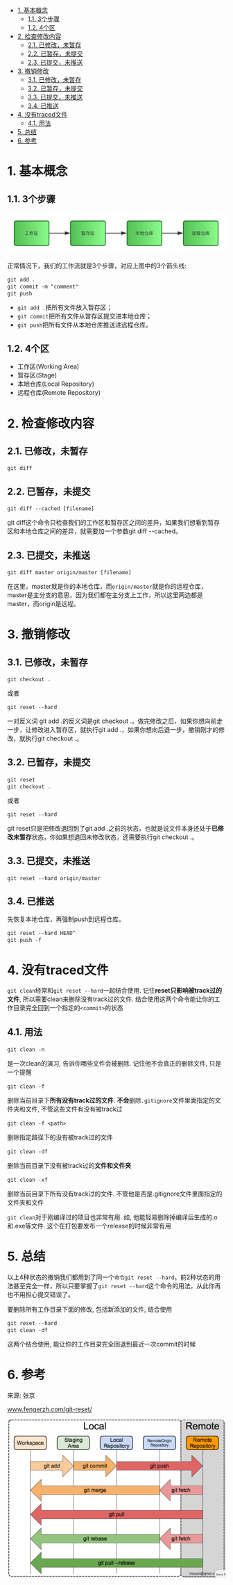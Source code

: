 
<!-- @import "[TOC]" {cmd="toc" depthFrom=1 depthTo=6 orderedList=false} -->

<!-- code_chunk_output -->

- [1. 基本概念](#1-基本概念)
  - [1.1. 3个步骤](#11-3个步骤)
  - [1.2. 4个区](#12-4个区)
- [2. 检查修改内容](#2-检查修改内容)
  - [2.1. 已修改，未暂存](#21-已修改未暂存)
  - [2.2. 已暂存，未提交](#22-已暂存未提交)
  - [2.3. 已提交，未推送](#23-已提交未推送)
- [3. 撤销修改](#3-撤销修改)
  - [3.1. 已修改，未暂存](#31-已修改未暂存)
  - [3.2. 已暂存，未提交](#32-已暂存未提交)
  - [3.3. 已提交，未推送](#33-已提交未推送)
  - [3.4. 已推送](#34-已推送)
- [4. 没有traced文件](#4-没有traced文件)
  - [4.1. 用法](#41-用法)
- [5. 总结](#5-总结)
- [6. 参考](#6-参考)

<!-- /code_chunk_output -->

# 1. 基本概念

## 1.1. 3个步骤

![config](images/2.png)

正常情况下，我们的工作流就是3个步骤，对应上图中的3个箭头线: 

```
git add .
git commit -m "comment"
git push
```

- `git add .`把所有文件放入暂存区；
- `git commit`把所有文件从暂存区提交进本地仓库；
- `git push`把所有文件从本地仓库推送进远程仓库。

## 1.2. 4个区

- 工作区(Working Area)
- 暂存区(Stage)
- 本地仓库(Local Repository)
- 远程仓库(Remote Repository)

# 2. 检查修改内容

## 2.1. 已修改，未暂存

```
git diff
```

## 2.2. 已暂存，未提交

```
git diff --cached [filename]
```

git diff这个命令只检查我们的工作区和暂存区之间的差异，如果我们想看到暂存区和本地仓库之间的差异，就需要加一个参数git diff --cached。

## 2.3. 已提交，未推送

```
git diff master origin/master [filename]
```

在这里，master就是你的本地仓库，而`origin/master`就是你的远程仓库，master是主分支的意思，因为我们都在主分支上工作，所以这里两边都是master，而origin是远程。

# 3. 撤销修改

## 3.1. 已修改，未暂存

```
git checkout .
```

或者

```
git reset --hard
```

一对反义词 git add .的反义词是git checkout .。做完修改之后，如果你想向前走一步，让修改进入暂存区，就执行git add .，如果你想向后退一步，撤销刚才的修改，就执行git checkout .。

## 3.2. 已暂存，未提交

```
git reset
git checkout .
```

或者

```
git reset --hard
```

git reset只是把修改退回到了git add .之前的状态，也就是说文件本身还处于**已修改未暂存**状态，你如果想退回未修改状态，还需要执行git checkout .。

## 3.3. 已提交，未推送

```
git reset --hard origin/master
```

## 3.4. 已推送

先恢复本地仓库，再强制push到远程仓库。

```
git reset --hard HEAD^
git push -f
```

# 4. 没有traced文件

`git clean`经常和`git reset --hard`一起结合使用. 记住**reset只影响被track过的文件**, 所以需要clean来删除没有track过的文件. 结合使用这两个命令能让你的工作目录完全回到一个指定的`<commit>`的状态

## 4.1. 用法

`git clean -n`

是一次clean的演习, 告诉你哪些文件会被删除. 记住他不会真正的删除文件, 只是一个提醒

`git clean -f`

删除当前目录下**所有没有track过的文件**. **不会**删除`.gitignore`文件里面指定的文件夹和文件, 不管这些文件有没有被track过

`git clean -f <path>`

删除指定路径下的没有被track过的文件

`git clean -df`

删除当前目录下没有被track过的**文件和文件夹**

`git clean -xf`

删除当前目录下所有没有track过的文件. 不管他是否是.gitignore文件里面指定的文件夹和文件

`git clean`对于刚编译过的项目也非常有用. 如, 他能轻易删除掉编译后生成的.o和.exe等文件. 这个在打包要发布一个release的时候非常有用

# 5. 总结

以上4种状态的撤销我们都用到了同一个`命令git reset --hard`，前2种状态的用法甚至完全一样，所以只要掌握了`git reset --hard`这个命令的用法，从此你再也不用担心提交错误了。

要删除所有工作目录下面的修改, 包括新添加的文件, 结合使用

```
git reset --hard
git clean -df
```

这两个结合使用, 能让你的工作目录完全回退到最近一次commit的时候

# 6. 参考

来源: 张京  

www.fengerzh.com/git-reset/

![config](images/1.png)
